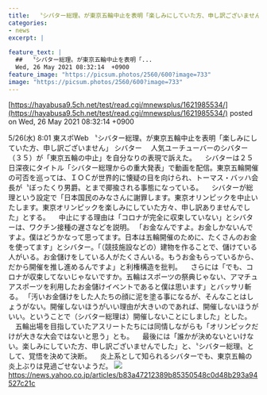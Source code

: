 ```yaml
---
title:  〝シバター総理〟が東京五輪中止を表明「楽しみにしていた方、申し訳ございません」  
categories:
- news
excerpt: |
  
feature_text: |
  ##  〝シバター総理〟が東京五輪中止を表明「...
  Wed, 26 May 2021 08:32:14  +0900
feature_image: "https://picsum.photos/2560/600?image=733"
image: "https://picsum.photos/2560/600?image=733"
---
```


[https://hayabusa9.5ch.net/test/read.cgi/mnewsplus/1621985534/](https://hayabusa9.5ch.net/test/read.cgi/mnewsplus/1621985534/)
posted on Wed, 26 May 2021 08:32:14  +0900

<!--more-->

5/26(水) 8:01 東スポWeb 〝シバター総理〟が東京五輪中止を表明「楽しみにしていた方、申し訳ございません」 シバター 　人気ユーチューバーのシバター（３５）が「東京五輪の中止」を自分なりの表現で訴えた。 　シバターは２５日深夜にタイトル「シバター総理からの重大発表」で動画を配信。東京五輪開催の可否を巡っては、ＩＯＣが世界的に懐疑の目を向けられ、トーマス・バッハ会長が〝ぼったくり男爵〟とまで揶揄される事態になっている。 　シバターが総理という設定で「日本国民のみなさんに謝罪します。東京オリンピックを中止いたします。東京オリンピックを楽しみにしていた方々、申し訳ありませんでした」とする。 　中止にする理由は「コロナが完全に収束していない」とシバターは、ワクチン接種の遅さなどを説明。 「お金なんですよ。お金しかないんですよ。僕はどうかなって思ってます。日本は五輪開催のために、たくさんのお金を使ってます」とシバター。「（競技施設などの）建物を作ることで、儲けている人がいる。お金儲けをしている人がたくさんいる。もうお金もらっているから、だから開催を推し進めるんですよ」と利権構造を批判。 　さらには「でも、コロナが収束してないじゃないですか。五輪はスポーツの祭典じゃない、アマチュアスポーツを利用したお金儲けイベントであると僕は思います」とバッサリ斬る。 「汚いお金儲けをした人たちの顔に泥を塗る事になるが、そんなことはしょうがない。開催しないほうがいい理由が大きいのであれば、開催しないほうがいい。ということで（シバター総理は）開催しないことにしました」とした。 　五輪出場を目指していたアスリートたちには同情しながらも「オリンピックだけが大きな大会ではないと思う」とも。 　最後には「誰かが決めないといけない。楽しみにしていた方、申し訳ございませんでした」と、〝シバター総理〟として、覚悟を決めて決断。 　炎上系として知られるシバターでも、東京五輪の炎上ぶりは見過ごせないようだ。 ![](https://amd-pctr.c.yimg.jp/r/iwiz-amd/20210526-03210855-tospoweb-000-4-view.jpg) https://news.yahoo.co.jp/articles/b83a47212389b85350548c0d48b293a94527c21c

